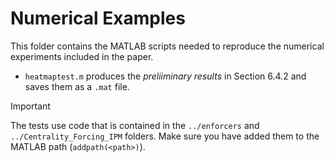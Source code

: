 # Numerical Examples

This folder contains the MATLAB scripts needed to reproduce the numerical experiments included in the paper.

- `heatmaptest.m` produces the *preliiminary results* in Section 6.4.2 and saves them as a `.mat` file.


> [!IMPORTANT]  
> The tests use code that is contained in the `../enforcers` and `../Centrality_Forcing_IPM` folders. 
> Make sure you have added them to the MATLAB path (`addpath(<path>)`).
